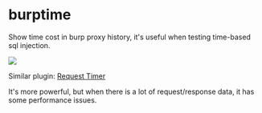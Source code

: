 # burptime 

Show time cost in burp proxy history, it's useful when testing time-based sql injection.

![](https://user-images.githubusercontent.com/4939404/55725778-eea97300-5a40-11e9-956d-edbc04aca094.png)

Similar plugin: [Request Timer](https://portswigger.net/bappstore/56675bcf2a804d3096465b2868ec1d65S)

It's more powerful, but when there is a lot of request/response data, it has some performance issues.
